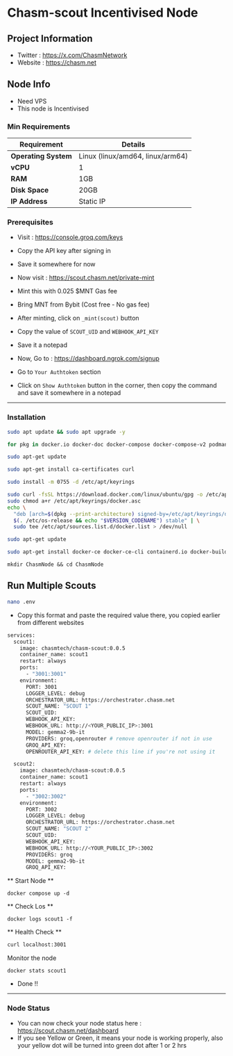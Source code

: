 # Chasm-scout Incentivised Node

## Project Information

- Twitter : https://x.com/ChasmNetwork
- Website : https://chasm.net

## Node Info

- Need VPS
- This node is Incentivised

### Min Requirements

| **Requirement**        | **Details**              |
|------------------------|--------------------------|
| **Operating System**   | Linux (linux/amd64, linux/arm64) |
| **vCPU**               | 1                        |
| **RAM**                | 1GB                       |
| **Disk Space**         | 20GB                     |
| **IP Address**         | Static IP                |


### Prerequisites

- Visit : https://console.groq.com/keys
- Copy the API key after signing in
- Save it somewhere for now

- Now visit : https://scout.chasm.net/private-mint
- Mint this with 0.025 $MNT Gas fee
- Bring MNT from Bybit (Cost free - No gas fee)

- After minting, click on `_mint(scout)` button
- Copy the value of `SCOUT_UID` and `WEBHOOK_API_KEY`
- Save it a notepad

- Now, Go to : https://dashboard.ngrok.com/signup
- Go to `Your Authtoken` section
- Click on `Show Authtoken` button in the corner, then copy the command and save it somewhere in a notepad

---
### Installation

```bash
sudo apt update && sudo apt upgrade -y
```
```bash
for pkg in docker.io docker-doc docker-compose docker-compose-v2 podman-docker containerd runc; do sudo apt-get remove $pkg; done
```
```bash
sudo apt-get update
```
```bash
sudo apt-get install ca-certificates curl
```
```bash
sudo install -m 0755 -d /etc/apt/keyrings
```
```bash
sudo curl -fsSL https://download.docker.com/linux/ubuntu/gpg -o /etc/apt/keyrings/docker.asc
sudo chmod a+r /etc/apt/keyrings/docker.asc
echo \
  "deb [arch=$(dpkg --print-architecture) signed-by=/etc/apt/keyrings/docker.asc] https://download.docker.com/linux/ubuntu \
  $(. /etc/os-release && echo "$VERSION_CODENAME") stable" | \
  sudo tee /etc/apt/sources.list.d/docker.list > /dev/null
```
```bash
sudo apt-get update
```
```bash
sudo apt-get install docker-ce docker-ce-cli containerd.io docker-buildx-plugin docker-compose-plugin
```
```
mkdir ChasmNode && cd ChasmNode
```
## Run Multiple Scouts

```bash
nano .env
```
- Copy this format and paste the required value there, you copied earlier from different websites

```bash
services:
  scout1:
    image: chasmtech/chasm-scout:0.0.5
    container_name: scout1
    restart: always
    ports:
      - "3001:3001"
    environment:
      PORT: 3001
      LOGGER_LEVEL: debug
      ORCHESTRATOR_URL: https://orchestrator.chasm.net
      SCOUT_NAME: "SCOUT 1"
      SCOUT_UID: 
      WEBHOOK_API_KEY: 
      WEBHOOK_URL: http://<YOUR_PUBLIC_IP>:3001
      MODEL: gemma2-9b-it
      PROVIDERS: groq,openrouter # remove openrouter if not in use
      GROQ_API_KEY: 
      OPENROUTER_API_KEY: # delete this line if you're not using it

  scout2:
    image: chasmtech/chasm-scout:0.0.5
    container_name: scout1
    restart: always
    ports:
      - "3002:3002"
    environment:
      PORT: 3002
      LOGGER_LEVEL: debug
      ORCHESTRATOR_URL: https://orchestrator.chasm.net
      SCOUT_NAME: "SCOUT 2"
      SCOUT_UID: 
      WEBHOOK_API_KEY: 
      WEBHOOK_URL: http://<YOUR_PUBLIC_IP>:3002
      PROVIDERS: groq
      MODEL: gemma2-9b-it
      GROQ_API_KEY: 
```
** Start Node **
```
docker compose up -d
```
** Check Los **
```
docker logs scout1 -f
```
** Health Check **

```bash
curl localhost:3001
```

Monitor the node
```
docker stats scout1
```
- Done !!
---
### Node Status

- You can now check your node status here : https://scout.chasm.net/dashboard
- If you see Yellow or Green, it means your node is working properly, also your yellow dot will be turned into green dot after 1 or 2 hrs
